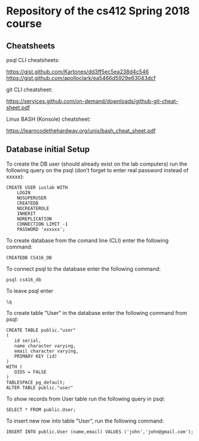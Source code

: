 # Repository of the cs412 Spring 2018 course

## Cheatsheets

psql CLI cheatsheets:

https://gist.github.com/Kartones/dd3ff5ec5ea238d4c546
https://gist.github.com/apolloclark/ea5466d5929e63043dcf

git CLI cheatsheet:

https://services.github.com/on-demand/downloads/github-git-cheat-sheet.pdf

Linux BASH (Konsole) cheatsheet:

https://learncodethehardway.org/unix/bash_cheat_sheet.pdf

## Database initial Setup

To create the DB user (should already exist on the lab computers) run the following query on the psql (don't forget to enter real password instead of xxxxx):

```
CREATE USER iuslab WITH
	LOGIN
	NOSUPERUSER
	CREATEDB
	NOCREATEROLE
	INHERIT
	NOREPLICATION
	CONNECTION LIMIT -1
	PASSWORD 'xxxxxx';
```

To create database from the comand line (CLI) enter the following command:

```
CREATEDB CS416_DB
```

To connect psql to the database enter the following command:

```
psql cs416_db
```

To leave psql enter

```
\q
```

To create table "User" in the database enter the following command from psql:

```
CREATE TABLE public."user"
(
   id serial,
   name character varying,
   email character varying,
   PRIMARY KEY (id)
)
WITH (
   OIDS = FALSE
)
TABLESPACE pg_default;
ALTER TABLE public."user"
```

To show records from User table run the following query in psql:

```
SELECT * FROM public.User;
```

To insert new row into table "User", run the following command:

```
INSERT INTO public.User (name,email) VALUES ('john','john@gmail.com');
```
